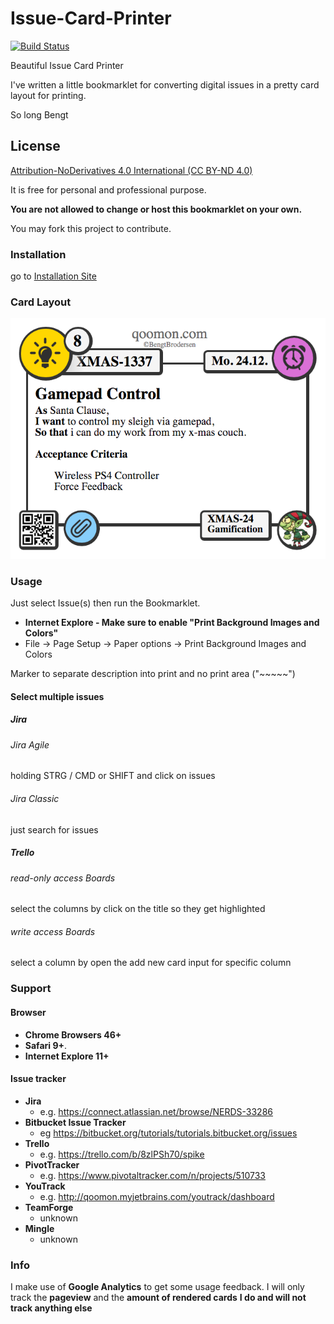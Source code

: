 # Issue-Card-Printer
[![Build Status](https://travis-ci.com/qoomon/Jira-Issue-Card-Printer.svg?branch=master)](https://travis-ci.com/qoomon/Jira-Issue-Card-Printer)

Beautiful Issue Card Printer

I've written a little bookmarklet for converting digital issues in a pretty card layout for printing.

So long
Bengt

## License
[Attribution-NoDerivatives 4.0 International (CC BY-ND 4.0)](https://creativecommons.org/licenses/by-nd/4.0/) 

It is free for personal and professional purpose.

**You are not allowed to change or host this bookmarklet on your own.**

You may fork this project to contribute.

### Installation

go to [Installation Site](https://qoomon.github.io/Jira-Issue-Card-Printer/bookmarkInstallation.html)


### Card Layout
![Card Layout](doc/CardExample.png)


### Usage
Just select Issue(s) then run the Bookmarklet.

* **Internet Explore - Make sure to enable "Print Background Images and Colors"**
 * File -> Page Setup -> Paper options -> Print Background Images and Colors

Marker to separate description into print and no print area ("~~~~~")

#### Select multiple issues
##### Jira
###### Jira Agile
holding STRG / CMD or SHIFT and click on issues
###### Jira Classic
just search for issues
##### Trello
###### read-only access Boards
select the columns by click on the title so they get highlighted
###### write access Boards
select a column by open the add new card input for specific column


### Support
#### Browser
* **Chrome Browsers 46+**
* **Safari 9+**.
* **Internet Explore 11+**

#### Issue tracker
* **Jira**
  * e.g. https://connect.atlassian.net/browse/NERDS-33286
* **Bitbucket Issue Tracker**
  * eg https://bitbucket.org/tutorials/tutorials.bitbucket.org/issues
* **Trello**
  * e.g. https://trello.com/b/8zlPSh70/spike
* **PivotTracker**
  * e.g. https://www.pivotaltracker.com/n/projects/510733
* **YouTrack**
  * e.g. http://qoomon.myjetbrains.com/youtrack/dashboard
* **TeamForge**
  * unknown 
* **Mingle**
  * unknown 


### Info
I make use of **Google Analytics** to get some usage feedback.
I will only track the **pageview** and the **amount of rendered cards**
**I do and will not track anything else**
